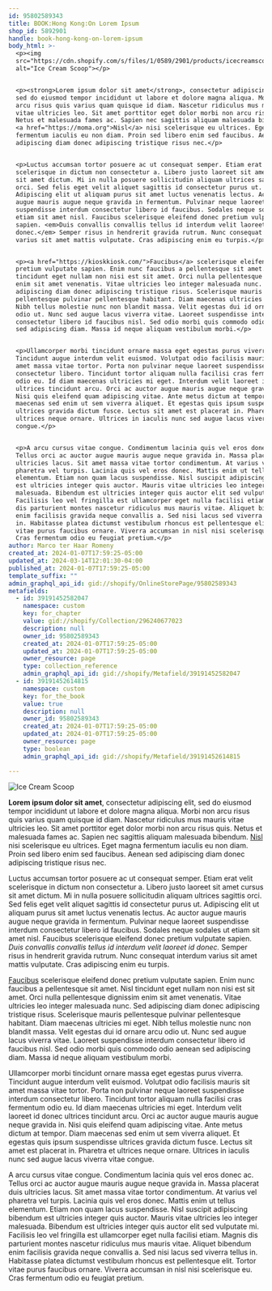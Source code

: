 ```yaml
---
id: 95802589343
title: BOOK:Hong Kong:On Lorem Ipsum
shop_id: 5892901
handle: book-hong-kong-on-lorem-ipsum
body_html: >-
  <p><img
  src="https://cdn.shopify.com/s/files/1/0589/2901/products/icecreamscoop_1.jpg?v=1620821521"
  alt="Ice Cream Scoop"></p>


  <p><strong>Lorem ipsum dolor sit amet</strong>, consectetur adipiscing elit,
  sed do eiusmod tempor incididunt ut labore et dolore magna aliqua. Morbi non
  arcu risus quis varius quam quisque id diam. Nascetur ridiculus mus mauris
  vitae ultricies leo. Sit amet porttitor eget dolor morbi non arcu risus quis.
  Netus et malesuada fames ac. Sapien nec sagittis aliquam malesuada bibendum.
  <a href="https://moma.org">Nisl</a> nisi scelerisque eu ultrices. Eget magna
  fermentum iaculis eu non diam. Proin sed libero enim sed faucibus. Aenean sed
  adipiscing diam donec adipiscing tristique risus nec.</p>


  <p>Luctus accumsan tortor posuere ac ut consequat semper. Etiam erat velit
  scelerisque in dictum non consectetur a. Libero justo laoreet sit amet cursus
  sit amet dictum. Mi in nulla posuere sollicitudin aliquam ultrices sagittis
  orci. Sed felis eget velit aliquet sagittis id consectetur purus ut.
  Adipiscing elit ut aliquam purus sit amet luctus venenatis lectus. Ac auctor
  augue mauris augue neque gravida in fermentum. Pulvinar neque laoreet
  suspendisse interdum consectetur libero id faucibus. Sodales neque sodales ut
  etiam sit amet nisl. Faucibus scelerisque eleifend donec pretium vulputate
  sapien. <em>Duis convallis convallis tellus id interdum velit laoreet id
  donec.</em> Semper risus in hendrerit gravida rutrum. Nunc consequat interdum
  varius sit amet mattis vulputate. Cras adipiscing enim eu turpis.</p>


  <p><a href="https://kioskkiosk.com/">Faucibus</a> scelerisque eleifend donec
  pretium vulputate sapien. Enim nunc faucibus a pellentesque sit amet. Nisl
  tincidunt eget nullam non nisi est sit amet. Orci nulla pellentesque dignissim
  enim sit amet venenatis. Vitae ultricies leo integer malesuada nunc. Sed
  adipiscing diam donec adipiscing tristique risus. Scelerisque mauris
  pellentesque pulvinar pellentesque habitant. Diam maecenas ultricies mi eget.
  Nibh tellus molestie nunc non blandit massa. Velit egestas dui id ornare arcu
  odio ut. Nunc sed augue lacus viverra vitae. Laoreet suspendisse interdum
  consectetur libero id faucibus nisl. Sed odio morbi quis commodo odio aenean
  sed adipiscing diam. Massa id neque aliquam vestibulum morbi.</p>


  <p>Ullamcorper morbi tincidunt ornare massa eget egestas purus viverra.
  Tincidunt augue interdum velit euismod. Volutpat odio facilisis mauris sit
  amet massa vitae tortor. Porta non pulvinar neque laoreet suspendisse interdum
  consectetur libero. Tincidunt tortor aliquam nulla facilisi cras fermentum
  odio eu. Id diam maecenas ultricies mi eget. Interdum velit laoreet id donec
  ultrices tincidunt arcu. Orci ac auctor augue mauris augue neque gravida in.
  Nisi quis eleifend quam adipiscing vitae. Ante metus dictum at tempor. Diam
  maecenas sed enim ut sem viverra aliquet. Et egestas quis ipsum suspendisse
  ultrices gravida dictum fusce. Lectus sit amet est placerat in. Pharetra et
  ultrices neque ornare. Ultrices in iaculis nunc sed augue lacus viverra vitae
  congue.</p>


  <p>A arcu cursus vitae congue. Condimentum lacinia quis vel eros donec ac.
  Tellus orci ac auctor augue mauris augue neque gravida in. Massa placerat duis
  ultricies lacus. Sit amet massa vitae tortor condimentum. At varius vel
  pharetra vel turpis. Lacinia quis vel eros donec. Mattis enim ut tellus
  elementum. Etiam non quam lacus suspendisse. Nisl suscipit adipiscing bibendum
  est ultricies integer quis auctor. Mauris vitae ultricies leo integer
  malesuada. Bibendum est ultricies integer quis auctor elit sed vulputate mi.
  Facilisis leo vel fringilla est ullamcorper eget nulla facilisi etiam. Magnis
  dis parturient montes nascetur ridiculus mus mauris vitae. Aliquet bibendum
  enim facilisis gravida neque convallis a. Sed nisi lacus sed viverra tellus
  in. Habitasse platea dictumst vestibulum rhoncus est pellentesque elit. Tortor
  vitae purus faucibus ornare. Viverra accumsan in nisl nisi scelerisque eu.
  Cras fermentum odio eu feugiat pretium.</p>
author: Marco ter Haar Romeny
created_at: 2024-01-07T17:59:25-05:00
updated_at: 2024-03-14T12:01:30-04:00
published_at: 2024-01-07T17:59:25-05:00
template_suffix: ""
admin_graphql_api_id: gid://shopify/OnlineStorePage/95802589343
metafields:
  - id: 39191452582047
    namespace: custom
    key: for_chapter
    value: gid://shopify/Collection/296240677023
    description: null
    owner_id: 95802589343
    created_at: 2024-01-07T17:59:25-05:00
    updated_at: 2024-01-07T17:59:25-05:00
    owner_resource: page
    type: collection_reference
    admin_graphql_api_id: gid://shopify/Metafield/39191452582047
  - id: 39191452614815
    namespace: custom
    key: for_the_book
    value: true
    description: null
    owner_id: 95802589343
    created_at: 2024-01-07T17:59:25-05:00
    updated_at: 2024-01-07T17:59:25-05:00
    owner_resource: page
    type: boolean
    admin_graphql_api_id: gid://shopify/Metafield/39191452614815

---
```


![Ice Cream Scoop](https://cdn.shopify.com/s/files/1/0589/2901/products/icecreamscoop_1.jpg?v=1620821521)

**Lorem ipsum dolor sit amet**, consectetur adipiscing elit, sed do eiusmod tempor incididunt ut labore et dolore magna aliqua. Morbi non arcu risus quis varius quam quisque id diam. Nascetur ridiculus mus mauris vitae ultricies leo. Sit amet porttitor eget dolor morbi non arcu risus quis. Netus et malesuada fames ac. Sapien nec sagittis aliquam malesuada bibendum. [Nisl](https://moma.org) nisi scelerisque eu ultrices. Eget magna fermentum iaculis eu non diam. Proin sed libero enim sed faucibus. Aenean sed adipiscing diam donec adipiscing tristique risus nec.

Luctus accumsan tortor posuere ac ut consequat semper. Etiam erat velit scelerisque in dictum non consectetur a. Libero justo laoreet sit amet cursus sit amet dictum. Mi in nulla posuere sollicitudin aliquam ultrices sagittis orci. Sed felis eget velit aliquet sagittis id consectetur purus ut. Adipiscing elit ut aliquam purus sit amet luctus venenatis lectus. Ac auctor augue mauris augue neque gravida in fermentum. Pulvinar neque laoreet suspendisse interdum consectetur libero id faucibus. Sodales neque sodales ut etiam sit amet nisl. Faucibus scelerisque eleifend donec pretium vulputate sapien. _Duis convallis convallis tellus id interdum velit laoreet id donec._ Semper risus in hendrerit gravida rutrum. Nunc consequat interdum varius sit amet mattis vulputate. Cras adipiscing enim eu turpis.

[Faucibus](https://kioskkiosk.com/) scelerisque eleifend donec pretium vulputate sapien. Enim nunc faucibus a pellentesque sit amet. Nisl tincidunt eget nullam non nisi est sit amet. Orci nulla pellentesque dignissim enim sit amet venenatis. Vitae ultricies leo integer malesuada nunc. Sed adipiscing diam donec adipiscing tristique risus. Scelerisque mauris pellentesque pulvinar pellentesque habitant. Diam maecenas ultricies mi eget. Nibh tellus molestie nunc non blandit massa. Velit egestas dui id ornare arcu odio ut. Nunc sed augue lacus viverra vitae. Laoreet suspendisse interdum consectetur libero id faucibus nisl. Sed odio morbi quis commodo odio aenean sed adipiscing diam. Massa id neque aliquam vestibulum morbi.

Ullamcorper morbi tincidunt ornare massa eget egestas purus viverra. Tincidunt augue interdum velit euismod. Volutpat odio facilisis mauris sit amet massa vitae tortor. Porta non pulvinar neque laoreet suspendisse interdum consectetur libero. Tincidunt tortor aliquam nulla facilisi cras fermentum odio eu. Id diam maecenas ultricies mi eget. Interdum velit laoreet id donec ultrices tincidunt arcu. Orci ac auctor augue mauris augue neque gravida in. Nisi quis eleifend quam adipiscing vitae. Ante metus dictum at tempor. Diam maecenas sed enim ut sem viverra aliquet. Et egestas quis ipsum suspendisse ultrices gravida dictum fusce. Lectus sit amet est placerat in. Pharetra et ultrices neque ornare. Ultrices in iaculis nunc sed augue lacus viverra vitae congue.

A arcu cursus vitae congue. Condimentum lacinia quis vel eros donec ac. Tellus orci ac auctor augue mauris augue neque gravida in. Massa placerat duis ultricies lacus. Sit amet massa vitae tortor condimentum. At varius vel pharetra vel turpis. Lacinia quis vel eros donec. Mattis enim ut tellus elementum. Etiam non quam lacus suspendisse. Nisl suscipit adipiscing bibendum est ultricies integer quis auctor. Mauris vitae ultricies leo integer malesuada. Bibendum est ultricies integer quis auctor elit sed vulputate mi. Facilisis leo vel fringilla est ullamcorper eget nulla facilisi etiam. Magnis dis parturient montes nascetur ridiculus mus mauris vitae. Aliquet bibendum enim facilisis gravida neque convallis a. Sed nisi lacus sed viverra tellus in. Habitasse platea dictumst vestibulum rhoncus est pellentesque elit. Tortor vitae purus faucibus ornare. Viverra accumsan in nisl nisi scelerisque eu. Cras fermentum odio eu feugiat pretium.